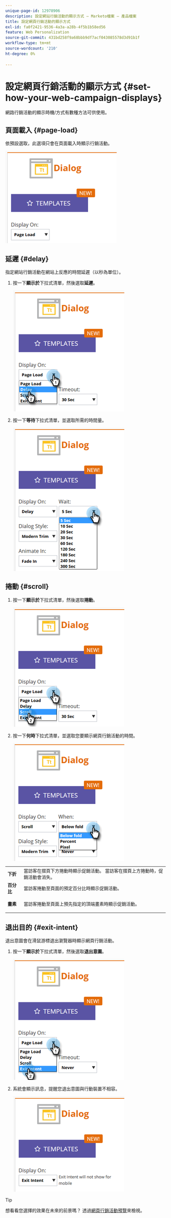 ```yaml
---
unique-page-id: 12978906
description: 設定網站行銷活動的顯示方式 — Marketo檔案 — 產品檔案
title: 設定網頁行銷活動的顯示方式
exl-id: fa0f2421-9536-4a3a-a28b-4f5b1b58ed56
feature: Web Personalization
source-git-commit: 431bd258f9a68bbb9df7acf043085578d3d91b1f
workflow-type: tm+mt
source-wordcount: '210'
ht-degree: 0%

---
```


# 設定網頁行銷活動的顯示方式 {#set-how-your-web-campaign-displays}

網路行銷活動的顯示時機/方式有數種方法可供使用。

## 頁面載入 {#page-load}

依預設選取，此選項只會在頁面載入時顯示行銷活動。

![](assets/pl1.png)

## 延遲 {#delay}

指定網站行銷活動在網站上反應的時間延遲（以秒為單位）。

1. 按一下&#x200B;**顯示於**&#x200B;下拉式清單，然後選取&#x200B;**延遲**。

   ![](assets/d1.png)

1. 按一下&#x200B;**等待**&#x200B;下拉式清單，並選取所需的時間量。

   ![](assets/d2.png)

## 捲動 {#scroll}

1. 按一下&#x200B;**顯示於**&#x200B;下拉式清單，然後選取&#x200B;**捲動**。

   ![](assets/s1.png)

1. 按一下&#x200B;**何時**&#x200B;下拉式清單，並選取您要顯示網頁行銷活動的時間。

   ![](assets/s2.png)

<table> 
 <tbody> 
  <tr> 
   <td><strong>下折</strong></td> 
   <td>當訪客在摺頁下方捲動時顯示促銷活動。 當訪客在摺頁上方捲動時，促銷活動會消失。</td> 
  </tr> 
  <tr> 
   <td><strong>百分比</strong></td> 
   <td>當訪客捲動至頁面的預定百分比時顯示促銷活動。</td> 
  </tr> 
  <tr> 
   <td><strong>畫素</strong></td> 
   <td><p>當訪客捲動至頁面上預先指定的頂端畫素時顯示促銷活動。</p></td> 
  </tr> 
 </tbody> 
</table>

## 退出目的 {#exit-intent}

退出意圖會在滑鼠游標退出瀏覽器時顯示網頁行銷活動。

1. 按一下&#x200B;**顯示於**&#x200B;下拉式清單，然後選取&#x200B;**退出意圖**。

   ![](assets/ei1.png)

1. 系統會顯示訊息，提醒您退出意圖與行動裝置不相容。

   ![](assets/ei2.png)

>[!TIP]
>
>想看看您選擇的效果在未來的前景嗎？ 透過[網頁行銷活動預覽](/help/marketo/product-docs/web-personalization/working-with-web-campaigns/preview-and-test-a-web-campaign.md)來檢視。
